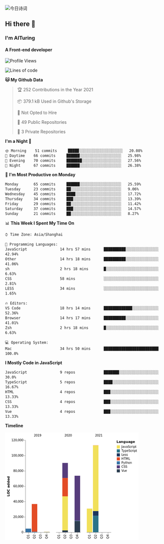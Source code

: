 <img alt="今日诗词" src="https://v2.jinrishici.com/one.svg?font-size=30&spacing=2&color=skyblue" style="max-width:100%; display: block; margin: 0 auto;">

## Hi there 👋
### I'm AITuring
#### A Front-end developer

<!-- <img src="./dhx.gif" width="400px"/> -->

<!--START_SECTION:waka-->
![Profile Views](http://img.shields.io/badge/Profile%20Views-4-blue)

![Lines of code](https://img.shields.io/badge/From%20Hello%20World%20I%27ve%20Written-350033%20lines%20of%20code-blue)

**🐱 My Github Data** 

> 🏆 252 Contributions in the Year 2021
 > 
> 📦 379.1 kB Used in Github's Storage 
 > 
> 🚫 Not Opted to Hire
 > 
> 📜 49 Public Repositories 
 > 
> 🔑 3 Private Repositories  
 > 
**I'm a Night 🦉** 

```text
🌞 Morning    51 commits     █████░░░░░░░░░░░░░░░░░░░░   20.08% 
🌆 Daytime    66 commits     ██████░░░░░░░░░░░░░░░░░░░   25.98% 
🌃 Evening    70 commits     ███████░░░░░░░░░░░░░░░░░░   27.56% 
🌙 Night      67 commits     ██████░░░░░░░░░░░░░░░░░░░   26.38%

```
📅 **I'm Most Productive on Monday** 

```text
Monday       65 commits     ██████░░░░░░░░░░░░░░░░░░░   25.59% 
Tuesday      23 commits     ██░░░░░░░░░░░░░░░░░░░░░░░   9.06% 
Wednesday    45 commits     ████░░░░░░░░░░░░░░░░░░░░░   17.72% 
Thursday     34 commits     ███░░░░░░░░░░░░░░░░░░░░░░   13.39% 
Friday       29 commits     ██░░░░░░░░░░░░░░░░░░░░░░░   11.42% 
Saturday     37 commits     ███░░░░░░░░░░░░░░░░░░░░░░   14.57% 
Sunday       21 commits     ██░░░░░░░░░░░░░░░░░░░░░░░   8.27%

```


📊 **This Week I Spent My Time On** 

```text
⌚︎ Time Zone: Asia/Shanghai

💬 Programming Languages: 
JavaScript               14 hrs 57 mins      ██████████░░░░░░░░░░░░░░░   42.94% 
Other                    14 hrs 18 mins      ██████████░░░░░░░░░░░░░░░   41.06% 
sh                       2 hrs 18 mins       █░░░░░░░░░░░░░░░░░░░░░░░░   6.63% 
CSS                      58 mins             ░░░░░░░░░░░░░░░░░░░░░░░░░   2.81% 
LESS                     34 mins             ░░░░░░░░░░░░░░░░░░░░░░░░░   1.65%

🔥 Editors: 
VS Code                  18 hrs 14 mins      █████████████░░░░░░░░░░░░   52.36% 
Browser                  14 hrs 17 mins      ██████████░░░░░░░░░░░░░░░   41.01% 
Zsh                      2 hrs 18 mins       █░░░░░░░░░░░░░░░░░░░░░░░░   6.63%

💻 Operating System: 
Mac                      34 hrs 50 mins      █████████████████████████   100.0%

```

**I Mostly Code in JavaScript** 

```text
JavaScript               9 repos             ███████░░░░░░░░░░░░░░░░░░   30.0% 
TypeScript               5 repos             ████░░░░░░░░░░░░░░░░░░░░░   16.67% 
HTML                     4 repos             ███░░░░░░░░░░░░░░░░░░░░░░   13.33% 
CSS                      4 repos             ███░░░░░░░░░░░░░░░░░░░░░░   13.33% 
Vue                      4 repos             ███░░░░░░░░░░░░░░░░░░░░░░   13.33%

```


**Timeline**

![Chart not found](https://raw.githubusercontent.com/AITuring/AITuring/main/charts/bar_graph.png) 


<!--END_SECTION:waka-->


